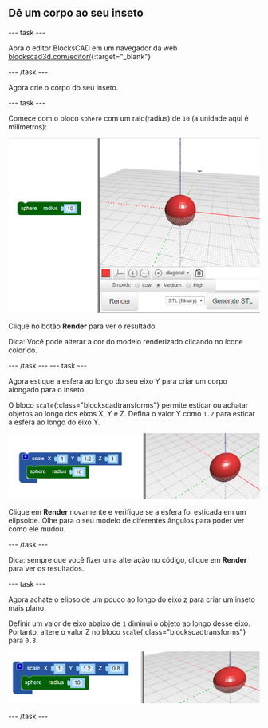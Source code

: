 ## Dê um corpo ao seu inseto

--- task ---

Abra o editor BlocksCAD em um navegador da web [blockscad3d.com/editor/](https://www.blockscad3d.com/editor/){:target="_blank"}

--- /task ---

Agora crie o corpo do seu inseto.

--- task ---

Comece com o bloco `sphere` com um raio(radius) de `10` (a unidade aqui é milímetros):

![captura de tela](images/bug-body-sphere.png)

Clique no botão **Render** para ver o resultado.

Dica: Você pode alterar a cor do modelo renderizado clicando no ícone colorido.

--- /task --- --- task ---

Agora estique a esfera ao longo do seu eixo Y para criar um corpo alongado para o inseto.

O bloco `scale`{:class="blockscadtransforms"} permite esticar ou achatar objetos ao longo dos eixos X, Y e Z. Defina o valor Y como `1.2` para esticar a esfera ao longo do eixo Y.

![captura de tela](images/bug-body-y.png)

Clique em **Render** novamente e verifique se a esfera foi esticada em um elipsoide. Olhe para o seu modelo de diferentes ângulos para poder ver como ele mudou.

--- /task ---

Dica: sempre que você fizer uma alteração no código, clique em **Render** para ver os resultados.

--- task ---

Agora achate o elipsoide um pouco ao longo do eixo z para criar um inseto mais plano.

Definir um valor de eixo abaixo de `1` diminui o objeto ao longo desse eixo. Portanto, altere o valor Z no bloco `scale`{:class="blockscadtransforms"} para `0.8`.

![captura de tela](images/bug-body-z.png)

--- /task ---




